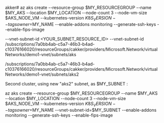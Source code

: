 akker# az aks create      --resource-group $MY_RESOURCEGROUP      --name $MY_AKS      --location $MY_LOCATION      --node-count 3      --node-vm-size $AKS_NODE_VM      --kubernetes-version $K8S_VERSION      --tags owner=$MY_NAME      --enable-addons monitoring      --generate-ssh-keys      --enable-fips-image


--vnet-subnet-id <YOUR_SUBNET_RESOURCE_ID>
--vnet-subnet-id /subscriptions/7a0bb4ab-c5a7-46b3-b4ad-c10376166020/resourceGroups/cakker/providers/Microsoft.Network/virtualNetworks/demo1-vnet/subnets/aks

/subscriptions/7a0bb4ab-c5a7-46b3-b4ad-c10376166020/resourceGroups/cakker/providers/Microsoft.Network/virtualNetworks/demo1-vnet/subnets/aks2


Second cluster, using new "aks2" subnet, as $MY_SUBNET :

az aks create      --resource-group $MY_RESOURCEGROUP      --name $MY_AKS      --location $MY_LOCATION      --node-count 3      --node-vm-size $AKS_NODE_VM      --kubernetes-version $K8S_VERSION      --tags owner=$MY_NAME      --vnet-subnet-id=$MY_SUBNET  --enable-addons monitoring      --generate-ssh-keys      --enable-fips-image

